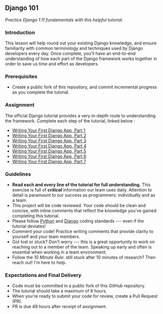 ## Django 101
_Practice Django 1.11 fundamentals with this helpful tutorial._

### Introduction
This lesson will help round out your existing Django knowledge, and ensure familiarity with common terminology and techniques used by Django developers every day. 
Once complete, you'll have an end-to-end understanding of how each part of the Django framework works together in order to save us time and effort as developers.

### Prerequisites
- Create a public fork of this repository, and commit incremental progress as you complete the tutorial.

### Assignment
The official Django tutorial provides a very in-depth route to understanding the framework. 
Complete each step of the tutorial, linked below :
* [Writing Your First Django App, Part 1](https://docs.djangoproject.com/en/1.11/intro/tutorial01/ "Writing Your First Django App, Part 1")
* [Writing Your First Django App, Part 2](https://docs.djangoproject.com/en/1.11/intro/tutorial02/ "Writing Your First Django App, Part 2")
* [Writing Your First Django App, Part 3](https://docs.djangoproject.com/en/1.11/intro/tutorial03/ "Writing Your First Django App, Part 3")
* [Writing Your First Django App, Part 4](https://docs.djangoproject.com/en/1.11/intro/tutorial04/ "Writing Your First Django App, Part 4")
* [Writing Your First Django App, Part 5](https://docs.djangoproject.com/en/1.11/intro/tutorial05/ "Writing Your First Django App, Part 5")
* [Writing Your First Django App, Part 6](https://docs.djangoproject.com/en/1.11/intro/tutorial06/ "Writing Your First Django App, Part 6")
* [Writing Your First Django App, Part 7](https://docs.djangoproject.com/en/1.11/intro/tutorial07/ "Writing Your First Django App, Part 7")

### Guidelines
- **Read each and every line of the tutorial for full understanding.** This exercise is full of _**critical**_ information our team uses daily. Attention to detail is paramount to our success as programmers: individually and as a team.
- This project will be code reviewed. Your code should be clean and concise, with inline comments that reflect the knowledge you've gained completing this tutorial. 
- Please follow [Python](https://www.python.org/dev/peps/pep-0008/ "Python") and [Django](https://docs.djangoproject.com/en/dev/internals/contributing/writing-code/coding-style/#coding-style "Django") coding standards --- even if the tutorial deviates! 
- Comment your code! Practice writing comments that provide clarity to yourself and your team members.
- Got lost or stuck? Don't worry --- this is a great opportunity to work on reaching out to a member of the team. Speaking up early and often is essential when working in a team environment. 
- Follow the *10 Minute Rule*: still stuck after 10 minutes of research? Then reach out! I'm here to help.

### Expectations and Final Delivery
- Code must be committed in a public fork of this GitHub repository.
- The tutorial should take a maximum of 8 hours.
- When you're ready to submit your code for review, create a Pull Request (PR).
- PR is due 48 hours after receipt of assignment. 
